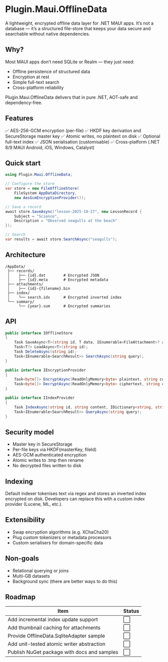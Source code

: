 # Plugin.Maui.OfflineData

A lightweight, encrypted offline data layer for .NET MAUI apps.
It’s not a database — it’s a structured file-store that keeps your data secure and searchable without native dependencies.

## Why?

Most MAUI apps don’t need SQLite or Realm — they just need:

* Offline persistence of structured data
* Encryption at rest
* Simple full-text search
* Cross-platform reliability

Plugin.Maui.OfflineData delivers that in pure .NET, AOT-safe and dependency-free.

## Features

✅ AES-256-GCM encryption (per-file)
✅ HKDF key derivation and SecureStorage master key
✅ Atomic writes, no plaintext on disk
✅ Optional full-text index
✅ JSON serialisation (customisable)
✅ Cross-platform (.NET 8/9 MAUI Android, iOS, Windows, Catalyst)

## Quick start

```csharp
using Plugin.Maui.OfflineData;

// Configure the store
var store = new FileOfflineStore(
    FileSystem.AppDataDirectory,
    new AesGcmEncryptionProvider());

// Save a record
await store.SaveAsync("lesson-2025-10-27", new LessonRecord {
    Subject = "Science",
    Description = "Observed seagulls at the beach"
});

// Search
var results = await store.SearchAsync("seagulls");
```

## Architecture

```tree
/AppData/
 ├── records/
 │    ├── {id}.dat        # Encrypted JSON
 │    ├── {id}.meta       # Encrypted metadata
 ├── attachments/
 │    ├── {id}-{filename}.bin
 ├── index/
 │    └── search.idx      # Encrypted inverted index
 └── summary/
      └── {year}.sum      # Encrypted summaries
```

## API

```csharp
public interface IOfflineStore
{
    Task SaveAsync<T>(string id, T data, IEnumerable<FileAttachment>? attachments = null);
    Task<T?> LoadAsync<T>(string id);
    Task DeleteAsync(string id);
    Task<IEnumerable<SearchResult>> SearchAsync(string query);
}

public interface IEncryptionProvider
{
    Task<byte[]> EncryptAsync(ReadOnlyMemory<byte> plaintext, string context);
    Task<byte[]> DecryptAsync(ReadOnlyMemory<byte> ciphertext, string context);
}

public interface IIndexProvider
{
    Task IndexAsync(string id, string content, IDictionary<string, string> metadata);
    Task<IEnumerable<SearchResult>> QueryAsync(string query);
}
```

## Security model

* Master key in SecureStorage
* Per-file keys via HKDF(masterKey, fileId)
* AES-GCM authenticated encryption
* Atomic writes to .tmp then rename
* No decrypted files written to disk

## Indexing

Default indexer tokenises text via regex and stores an inverted index encrypted on disk.
Developers can replace this with a custom index provider (Lucene, ML, etc.).

## Extensibility

* Swap encryption algorithms (e.g. XChaCha20)
* Plug custom tokenizers or metadata processors
* Custom serialisers for domain-specific data

## Non-goals

* Relational querying or joins
* Multi-GB datasets
* Background sync (there are better ways to do this)

## Roadmap

| Item                                        | Status |
| ------------------------------------------- | ------ |
| Add incremental index update support        | ⬜     |
| Add thumbnail caching for attachments       | ⬜     |
| Provide OfflineData.SqliteAdapter sample    | ⬜     |
| Add unit-tested atomic writer abstraction   | ⬜     |
| Publish NuGet package with docs and samples | ⬜     |